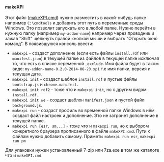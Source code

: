 #### makeXPI
Этот файл ([makeXPI.cmd](https://github.com/2k1dmg/makeXPI/releases)) нужно разместить в какой-нибудь папке например `C:\cmdtools` и добавить этот путь в переменные среды Windows. Это позволит запускать его в любой папке.
Нужно перейти в нужную папку (например `my-addon-name`) например через проводник и зажав "Shift" щёлкнуть правой кнопкой мыши и выбрать "Открыть окно команд". В появившуюся консоль ввести:
- `makexpi` - создаст дополнение (если есть файлы `install.rdf` или `manifest.json`) в текущей папке из файлов в текущей папке исключая то, что есть в списке переменной `_exclude`. Имя файла будет в таком виде: `my-addon-name-0.2.0-2014-06-20.xpi` т.е имя папки, версия и текущая дата.
- `makexpi init` - создаст шаблон `install.rdf` и пустые файлы `bootstrap.js` и `chrome.manifest`.
- `makexpi init rdf2` - тоже что и `makexpi init`, но с другим видом `install.rdf`.
- `makexpi init we` - создаст шаблон `manifest.json` и пустой файл `background.js`.
- `makexpi run` - создаст профиль во временной папке Windows в нём создаст файл настроек и дополнение. Это не затронет дополнение в текущей папке.
- `makexpi run [esr, sm...]` - тоже что и `makexpi run`, но с выбором конкретного браузера прописанного в файле `makeXPI.cmd`. Пути к файлам нужно добавить самому. Приметы `makexpi run esr`, `makexpi run pm`

Для упаковки нужен установленный 7-zip или 7za.exe в том же каталоге что и `makeXPI.cmd`.

